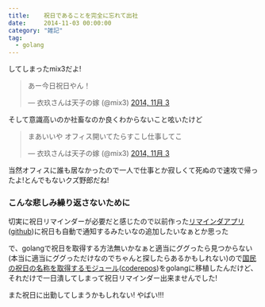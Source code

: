 ```yaml
---
title:    祝日であることを完全に忘れて出社
date:     2014-11-03 00:00:00
category: "雑記"
tag:
  - golang
---
```


してしまったmix3だよ!

<blockquote class="twitter-tweet" lang="ja"><p>あー今日祝日やん！</p>&mdash; 衣玖さんは天子の嫁 (@mix3) <a href="https://twitter.com/mix3/status/529066233010745344">2014, 11月 3</a></blockquote>
<script async src="//platform.twitter.com/widgets.js" charset="utf-8"></script>

そして意識高いのか社畜なのか良くわからないこと呟いたけど

<blockquote class="twitter-tweet" lang="ja"><p>まあいいや オフィス開いてたらすこし仕事してこ</p>&mdash; 衣玖さんは天子の嫁 (@mix3) <a href="https://twitter.com/mix3/status/529066997594611712">2014, 11月 3</a></blockquote>
<script async src="//platform.twitter.com/widgets.js" charset="utf-8"></script>

当然オフィスに誰も居なかったので一人で仕事とか寂しくて死ぬので速攻で帰ったよ!とんでもないクズ野郎だね!

### こんな悲しみ繰り返さないために

切実に祝日リマインダーが必要だと感じたので以前作った[リマインダアプリ](http://mix3.github.io/blog/2014/06/15/20140717_01/)([github](https://github.com/mix3/go-rocket-sample-app))に祝日も自動で通知するみたいなの追加したいなぁとか思った

で、golangで祝日を取得する方法無いかなぁと適当にググったら見つからない(本当に適当にググっただけなのでちゃんと探したらあるかもしれない)ので[国民の祝日の名称を取得するモジュール](http://d.hatena.ne.jp/fbis/20070616/1181993102)([coderepos](http://coderepos.org/share/browser/lang/perl/DateTime-Holiday-Japanese))をgolangに移植したんだけど、それだけで一日潰してしまって祝日リマインダー出来ませんでした!

また祝日に出勤してしまうかもしれない! やばい!!!
